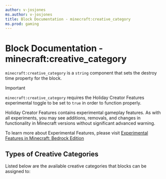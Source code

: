 ```yaml
---
author: v-josjones
ms.author: v-josjones
title: Block Documentation - minecraft:creative_category
ms.prod: gaming
---
```


# Block Documentation - minecraft:creative_category

`minecraft:creative_category` is a `string` component that sets the destroy time property for the block.

>[!IMPORTANT]
> `minecraft:creative_category` requires the Holiday Creator Features experimental toggle to be set to `true` in order to function properly.
>
>Holiday Creator Features contains experimental gameplay features. As with all experiments, you may see additions, removals, and changes in functionality in Minecraft versions without significant advanced warning.
>
>To learn more about Experimental Features, please visit [Experimental Features in Minecraft: Bedrock Edition](ExperimentalFeaturesToggle.md)

## Types of Creative Categories

Listed below are the available creative categories that blocks can be assigned to:


